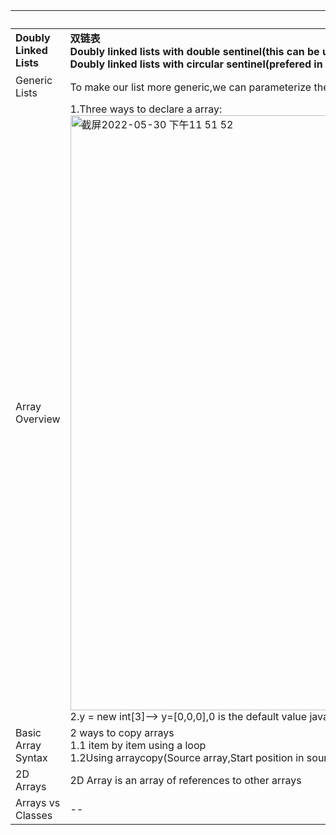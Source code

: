 |    | notes |
| -- | -- |
| <b>Doubly Linked Lists<b> | <b>双链表<b><br>Doubly linked lists with double sentinel(this can be used in proj1)<br>Doubly linked lists with circular sentinel(prefered in proj1) |
| Generic Lists | To make our list more generic,we can parameterize the type that SLList will take参数化SLList需要的类型 |
| Array Overview |  1.Three ways to declare a array: <img width="952" alt="截屏2022-05-30 下午11 51 52" src="https://user-images.githubusercontent.com/37496223/171027026-08f73b4b-eca5-4730-b461-886c64bf1f4e.png"><br>2.y = new int[3]--> y=[0,0,0],0 is the default value java gives, then if y[0] prints out 0? |
| Basic Array Syntax |2 ways to copy arrays<br>1.1 item by item using a loop<br>1.2Using arraycopy(Source array,Start position in sourse, Target Array, Atart position in target, Numbers to copy) |
| 2D Arrays | 2D Array is an array of references to other arrays |
| Arrays vs Classes | -- |









